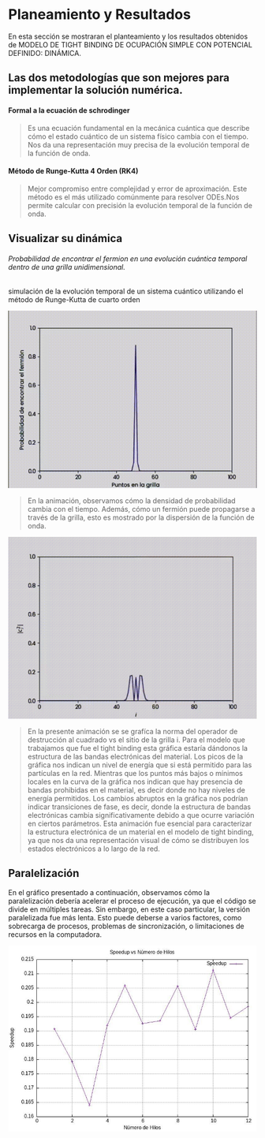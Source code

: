 # Planeamiento  y Resultados 

En esta sección se mostraran el planteamiento y los resultados obtenidos de MODELO DE TIGHT BINDING DE OCUPACIÓN SIMPLE CON POTENCIAL DEFINIDO: DINÁMICA.    


## Las dos metodologías que son mejores para implementar la solución numérica.

####  Formal a la ecuación de schrodinger


>  Es una ecuación fundamental en la mecánica cuántica que describe cómo el estado cuántico de un sistema físico cambia con el tiempo. Nos da una representación muy precisa de la evolución temporal de la función de onda.

#### Método de Runge-Kutta 4 Orden (RK4)
>  Mejor compromiso entre complejidad y error de aproximación. Este método es el más utilizado comúnmente para resolver ODEs.Nos permite calcular con precisión la evolución temporal de la función de onda.

## Visualizar su dinámica
###### Probabilidad de encontrar el fermion en una evolución cuántica temporal dentro de una grilla unidimensional.


simulación de la evolución temporal de un sistema cuántico utilizando el método de Runge-Kutta de cuarto orden

![Animación1](1.gif)

> En la animación, observamos cómo la densidad de probabilidad cambia con el tiempo. Además, cómo un fermión puede propagarse a través de la grilla, esto es mostrado por la dispersión de la función de onda. 

![Animación2](gif2.gif)
> En la presente animación se se grafíca la norma del operador de destrucción al cuadrado vs el sitio de la grilla i. Para el modelo que trabajamos que fue el tight binding esta gráfica estaría dándonos la estructura de las bandas electrónicas del material. Los picos de la gráfica nos indican un nivel de energía que si está permitido para las partículas en la red. Mientras que los puntos más bajos o mínimos locales en la curva de la gráfica nos indican que hay presencia de bandas prohibidas en el material, es decir donde no hay niveles de energía permitidos. Los cambios abruptos en la gráfica nos podrían indicar transiciones de fase, es decir, donde la estructura de bandas electrónicas cambia significativamente debido a que ocurre variación en ciertos parámetros. Esta animación fue esencial para caracterizar la estructura electrónica de un material en el modelo de tight binding, ya que nos da una representación visual de cómo se distribuyen los estados electrónicos a lo largo de la red.

## Paralelización 
En el gráfico presentado a continuación, observamos cómo la paralelización debería acelerar el proceso de ejecución, ya que el código se divide en múltiples tareas. Sin embargo, en este caso particular, la versión paralelizada fue más lenta. Esto puede deberse a varios factores, como sobrecarga de procesos, problemas de sincronización, o limitaciones de recursos en la computadora.    
<div>
<img src="paralelizacion.jpeg"/>
</div>
